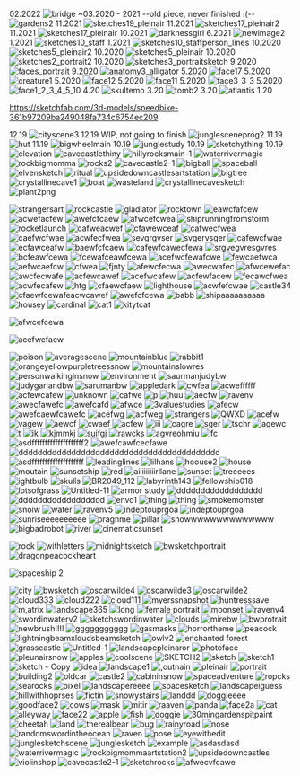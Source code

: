 02.2022
![bridge](https://user-images.githubusercontent.com/54787701/153114803-37570f0d-8bb5-4217-85ee-e71418c98ace.png)
~03.2020 - 2021 --old piece, never finished :(--
![gardens2](https://user-images.githubusercontent.com/54787701/149821426-684ba069-f418-4e99-af64-7980b301539c.png)
11.2021
![sketches19_pleinair](https://user-images.githubusercontent.com/54787701/141651452-1b385216-b54f-4b2e-81f3-6f5831d318fe.jpg)
11.2021
![sketches17_pleinair2](https://user-images.githubusercontent.com/54787701/140007737-ca1465a8-8995-4dfe-98c7-adb11b2ced91.jpg)
11.2021
![sketches17_pleinair](https://user-images.githubusercontent.com/54787701/139753333-19333e74-0633-4db4-b94d-f91687bdc9bd.jpg)
10.2021
![darknessgirl](https://user-images.githubusercontent.com/54787701/141651478-1c90da75-e234-43bf-95b7-f558cc94e010.jpg)
6.2021
![newimage2](https://user-images.githubusercontent.com/54787701/130371357-860b47e6-52f1-4d2f-b50d-2d302df58730.jpg)
1.2021
![sketches10_staff](https://user-images.githubusercontent.com/54787701/103730036-d10b9380-4faf-11eb-87ed-9081be2cfbf7.png)
1.2021
![sketches10_staffperson_lines](https://user-images.githubusercontent.com/54787701/103593965-477f9700-4ec5-11eb-8053-b0faf98ad377.png)
10.2020
![sketches5_pleinair2](https://user-images.githubusercontent.com/54787701/98640815-b642d880-22f8-11eb-8801-2414f3052e13.png)
10.2020
![sketches5_pleinair](https://user-images.githubusercontent.com/54787701/98640781-a62af900-22f8-11eb-8ae7-155a8b3405e5.png)
10.2020
![sketches2_portrait2](https://user-images.githubusercontent.com/54787701/98640743-914e6580-22f8-11eb-826d-d92a61b1be7b.JPG)
10.2020
![sketches3_portraitsketch](https://user-images.githubusercontent.com/54787701/98640677-71b73d00-22f8-11eb-80f9-2376e7b659bd.JPG)
9.2020
![faces_portrait](https://user-images.githubusercontent.com/54787701/98640412-17b67780-22f8-11eb-8f68-cedc12540a39.JPG)
9.2020
![anatomy3_alligator](https://user-images.githubusercontent.com/54787701/98639861-f5bcf500-22f7-11eb-8601-70e65c3b2495.JPG)
5.2020
![face17](https://user-images.githubusercontent.com/54787701/83491026-0df23380-a47f-11ea-9631-d30bf4bb3d75.png)
5.2020
![creature1](https://user-images.githubusercontent.com/54787701/83344315-03933680-a2d3-11ea-9194-4d3f30d1b800.jpg)
5.2020
![face12](https://user-images.githubusercontent.com/54787701/83314837-5513c680-a1ea-11ea-9d70-645132428983.jpg)
5.2020
![face11](https://user-images.githubusercontent.com/54787701/83309096-5c30d980-a1d6-11ea-83b3-9e1650bd6d92.jpg)
5.2020
![face3_3_3](https://user-images.githubusercontent.com/54787701/83310427-fe05f580-a1d9-11ea-978e-69d5dc824083.jpg)
5.2020
![face1_2_3_4_5_10](https://user-images.githubusercontent.com/54787701/83309863-6227ba00-a1d8-11ea-8eff-0e8476c9c31d.jpg)
4.20
![skultemo](https://user-images.githubusercontent.com/54787701/81883693-e2f17f80-9563-11ea-8f3b-3e1b9035bc0b.JPG)
3.20
![tomb2](https://user-images.githubusercontent.com/54787701/81883599-9dcd4d80-9563-11ea-8a39-87449f04f295.png)
3.20
![atlantis](https://user-images.githubusercontent.com/54787701/81883571-8f7f3180-9563-11ea-8dc9-4abada227175.jpg)
1.20

https://sketchfab.com/3d-models/speedbike-361b97209ba249048fa734c6754ec209

12.19
![cityscene3](https://user-images.githubusercontent.com/54787701/71571435-cdd9ef80-2a9f-11ea-9ee2-9515c7ee759a.png)
12.19 WIP, not going to finish
![junglesceneprog2](https://user-images.githubusercontent.com/54787701/71455059-005eb200-2759-11ea-9545-a74f056213b9.png)
11.19
![hut](https://user-images.githubusercontent.com/54787701/68820248-48fe5800-0650-11ea-9437-b22d8229dd85.png)
11.19
![bigwheelmain](https://user-images.githubusercontent.com/54787701/68521843-c568f380-026a-11ea-871d-b1335227026e.jpg)
10.19
![junglestudy](https://user-images.githubusercontent.com/54787701/67713360-b2fdd880-f993-11e9-9bcb-ee713af12beb.png)
10.19
![sketchything](https://user-images.githubusercontent.com/54787701/67338938-cae6df80-f4ef-11e9-86a6-f257de6d3be2.jpg)
10.19
![elevation](https://user-images.githubusercontent.com/54787701/67150204-0ed0af00-f27a-11e9-95c4-a4327084dd97.png)
![cavecastlethiny](https://user-images.githubusercontent.com/54787701/67063943-2733b300-f12e-11e9-8b8b-51dd7966351b.png)
![hillyrocksmain-1](https://user-images.githubusercontent.com/54787701/66259562-f8096300-e777-11e9-8b85-d6dfa7c19cb1.png)
![waterrivermagic](https://user-images.githubusercontent.com/54787701/65824588-59d64400-e231-11e9-99df-9fb4ca0ef7a3.jpg)
![rockbigmomma](https://user-images.githubusercontent.com/54787701/65774059-25646a00-e103-11e9-8da8-8a61783d8113.png)
![rocks2](https://user-images.githubusercontent.com/54787701/64089260-d8ab9000-cd0a-11e9-85bc-d704ef781590.png)
![cavecastle2-1](https://user-images.githubusercontent.com/54787701/64128684-5dcf8d00-cd7d-11e9-8607-b3e902be5194.png)
![bigball](https://user-images.githubusercontent.com/54787701/64399293-7960bf00-d02d-11e9-90aa-06710b2816d1.png)
![spaceball](https://user-images.githubusercontent.com/54787701/64479073-57735380-d177-11e9-8108-26031e663395.png)
![elvensketch](https://user-images.githubusercontent.com/54787701/64484569-9cc86d00-d1d9-11e9-99fe-718366e3bcda.png)
![ritual](https://user-images.githubusercontent.com/54787701/65381063-81b42d80-dcae-11e9-9807-dea1d56720b4.png)
![upsidedowncastlesartstation](https://user-images.githubusercontent.com/54787701/65622822-1b6c2b00-df8c-11e9-9713-df15229aa167.png)
![bigtree](https://user-images.githubusercontent.com/54787701/70200281-813a0900-16d9-11ea-9cfc-a99a6c9c89f9.png)
![crystallinecave1](https://user-images.githubusercontent.com/54787701/70200282-813a0900-16d9-11ea-88f5-6be0165ae91e.png)
![boat](https://user-images.githubusercontent.com/54787701/70200283-813a0900-16d9-11ea-85c0-022f3e8cc3e5.png)
![wasteland](https://user-images.githubusercontent.com/54787701/70200284-813a0900-16d9-11ea-878e-c66aa1700ec9.png)
![crystallinecavesketch](https://user-images.githubusercontent.com/54787701/70200285-813a0900-16d9-11ea-8215-a3eb49500f50.png)
![plant2png](https://user-images.githubusercontent.com/54787701/70200286-81d29f80-16d9-11ea-9e87-9721db99f9aa.png)

![strangersart](https://user-images.githubusercontent.com/54787701/70200287-81d29f80-16d9-11ea-8b54-6cfcbf2e3a8b.png)
![rockcastle](https://user-images.githubusercontent.com/54787701/70200288-81d29f80-16d9-11ea-9594-99ba4a80862f.png)
![gladiator](https://user-images.githubusercontent.com/54787701/70200289-81d29f80-16d9-11ea-88ed-3eb7e65b7688.png)
![rocktown](https://user-images.githubusercontent.com/54787701/70200290-826b3600-16d9-11ea-806c-c617eb4bfd52.jpg)
![eawcfafcew](https://user-images.githubusercontent.com/54787701/70200291-826b3600-16d9-11ea-99cc-6d2687c570f8.png)
![acwefacfew](https://user-images.githubusercontent.com/54787701/70200292-826b3600-16d9-11ea-945f-84e09bc78ad2.png)
![awefcfcaew](https://user-images.githubusercontent.com/54787701/70200293-826b3600-16d9-11ea-8100-feb20ef451ea.png)
![afwcefcwea](https://user-images.githubusercontent.com/54787701/70200294-826b3600-16d9-11ea-9fcb-58900cdda18b.png)
![shiprunningfromstorm](https://user-images.githubusercontent.com/54787701/70200295-826b3600-16d9-11ea-8dea-499ad6ead007.jpg)
![rocketlaunch](https://user-images.githubusercontent.com/54787701/70200296-826b3600-16d9-11ea-84a0-6416456c1dd7.png)
![cafweacwef](https://user-images.githubusercontent.com/54787701/70200297-826b3600-16d9-11ea-9659-587a842b825d.png)
![cfawewceaf](https://user-images.githubusercontent.com/54787701/70200298-8303cc80-16d9-11ea-8538-d5c679993712.png)
![cafwecfwea](https://user-images.githubusercontent.com/54787701/70200299-8303cc80-16d9-11ea-9d26-9b1f71405253.png)
![caefwcfwae](https://user-images.githubusercontent.com/54787701/70200300-8303cc80-16d9-11ea-95be-8201d1821130.png)
![acwfecfwea](https://user-images.githubusercontent.com/54787701/70200301-8303cc80-16d9-11ea-9990-de1249260762.png)
![sevgrgvser](https://user-images.githubusercontent.com/54787701/70200302-8303cc80-16d9-11ea-884e-4598e988ce1d.png)
![svgervsger](https://user-images.githubusercontent.com/54787701/70200303-8303cc80-16d9-11ea-9e12-2a80b3adf551.png)
![cafewcfwae](https://user-images.githubusercontent.com/54787701/70200305-8303cc80-16d9-11ea-9895-12a1a6e7c81a.png)
![ecfawceafw](https://user-images.githubusercontent.com/54787701/70200306-839c6300-16d9-11ea-921b-b57e0fe63cd6.png)
![baewfcfcaew](https://user-images.githubusercontent.com/54787701/70200307-839c6300-16d9-11ea-9909-6c54bf9b7f65.png)
![cafewfcawecfewa](https://user-images.githubusercontent.com/54787701/70200308-839c6300-16d9-11ea-9661-6aa4ec0febb7.png)
![srgvegvresgvres](https://user-images.githubusercontent.com/54787701/70200310-839c6300-16d9-11ea-9b3f-102ba570d5a2.png)
![bcfeawfcewa](https://user-images.githubusercontent.com/54787701/70200311-839c6300-16d9-11ea-9bff-e807e7474d24.png)
![fcewafceawfcewa](https://user-images.githubusercontent.com/54787701/70200313-839c6300-16d9-11ea-82ae-3af6d9470e4c.png)
![acefwcfewafcwe](https://user-images.githubusercontent.com/54787701/70200314-839c6300-16d9-11ea-97e2-25bb58e866f5.png)
![fewcaefwca](https://user-images.githubusercontent.com/54787701/70200315-839c6300-16d9-11ea-9a11-67a721318914.png)
![aefwcaefcw](https://user-images.githubusercontent.com/54787701/70200317-8434f980-16d9-11ea-8812-01496d1d4a94.png)
![cfwea](https://user-images.githubusercontent.com/54787701/70200318-8434f980-16d9-11ea-8408-6e44b62d0a51.png)
![fjnty](https://user-images.githubusercontent.com/54787701/70200319-8434f980-16d9-11ea-8e37-590eda4e34b5.png)
![afewcfecwa](https://user-images.githubusercontent.com/54787701/70200320-8434f980-16d9-11ea-82ce-24063e8b793d.png)
![awecwafec](https://user-images.githubusercontent.com/54787701/70200321-8434f980-16d9-11ea-9124-7c32619d619d.png)
![afwcewefac](https://user-images.githubusercontent.com/54787701/70200322-8434f980-16d9-11ea-8ebe-18d2bd013e07.png)
![awcfecwafe](https://user-images.githubusercontent.com/54787701/70200323-8434f980-16d9-11ea-992a-1731d41677e6.png)
![acfewcawef](https://user-images.githubusercontent.com/54787701/70200324-8434f980-16d9-11ea-8087-dd621c4c68b4.png)
![acefwcafew](https://user-images.githubusercontent.com/54787701/70200325-8434f980-16d9-11ea-9fc0-7c1e15d650fc.png)
![acfewfacew](https://user-images.githubusercontent.com/54787701/70200326-84cd9000-16d9-11ea-8b6c-56ec07af0686.png)
![fecawcfwea](https://user-images.githubusercontent.com/54787701/70200327-84cd9000-16d9-11ea-9602-5ac1eb91d890.png)
![acwfecafew](https://user-images.githubusercontent.com/54787701/70200328-84cd9000-16d9-11ea-8c41-ebf59d277b63.png)
![htg](https://user-images.githubusercontent.com/54787701/70200329-84cd9000-16d9-11ea-80b5-ff7880715e7e.png)
![cfaewcfaew](https://user-images.githubusercontent.com/54787701/70200330-84cd9000-16d9-11ea-8dab-0424864c4ec6.png)
![lighthouse](https://user-images.githubusercontent.com/54787701/70200331-84cd9000-16d9-11ea-810f-b4d1c702ed16.png)
![acwfefcwae](https://user-images.githubusercontent.com/54787701/70200332-84cd9000-16d9-11ea-996f-6ed5e4265274.png)
![castle34](https://user-images.githubusercontent.com/54787701/70200333-84cd9000-16d9-11ea-9753-0866c173a4e2.png)
![cfaewfcewafeacwcawef](https://user-images.githubusercontent.com/54787701/70200334-84cd9000-16d9-11ea-9350-f5068ef6ad70.png)
![awefcfcewa](https://user-images.githubusercontent.com/54787701/70200335-85662680-16d9-11ea-9733-144dde7912cf.png)
![babb](https://user-images.githubusercontent.com/54787701/70200336-85662680-16d9-11ea-8968-f3b6201eb0e7.png)
![shipaaaaaaaaaa](https://user-images.githubusercontent.com/54787701/70200337-85662680-16d9-11ea-9230-0bd2ee820127.png)
![housey](https://user-images.githubusercontent.com/54787701/70200338-85662680-16d9-11ea-9dfb-94184a32a662.png)
![cardinal](https://user-images.githubusercontent.com/54787701/70200339-85662680-16d9-11ea-9534-aed64f7ea693.png)
![cat1](https://user-images.githubusercontent.com/54787701/70200340-85662680-16d9-11ea-9333-089b5fc4760a.png)
![kitytcat](https://user-images.githubusercontent.com/54787701/70200341-85662680-16d9-11ea-8cb4-1b0f3c7d3ad3.png)

![afwcefcewa](https://user-images.githubusercontent.com/54787701/70200344-85febd00-16d9-11ea-879f-7739d42867fa.png)


![acefwcfaew](https://user-images.githubusercontent.com/54787701/70200348-85febd00-16d9-11ea-811c-ed7db21b13ff.png)



![poison](https://user-images.githubusercontent.com/54787701/70200349-86975380-16d9-11ea-8eaa-7ecb94bfea62.png)
![averagescene](https://user-images.githubusercontent.com/54787701/70200350-86975380-16d9-11ea-9df7-988fe206d745.png)
![mountainblue](https://user-images.githubusercontent.com/54787701/70200351-86975380-16d9-11ea-823f-ee3c9a65da70.png)
![rabbit1](https://user-images.githubusercontent.com/54787701/70200352-86975380-16d9-11ea-8817-b3a3327cabfe.png)
![orangeyellowpurpletreessnow](https://user-images.githubusercontent.com/54787701/70200353-86975380-16d9-11ea-9d7d-1b747353b67c.png)
![mountainslowres](https://user-images.githubusercontent.com/54787701/70200354-86975380-16d9-11ea-9192-0bdaea6bbbc1.png)
![personwalkinginsnow](https://user-images.githubusercontent.com/54787701/70200355-86975380-16d9-11ea-8ac0-2d071a67cdf3.png)
![environment](https://user-images.githubusercontent.com/54787701/70200356-872fea00-16d9-11ea-82a1-2def051ccc8f.png)
![saurmanjudybw](https://user-images.githubusercontent.com/54787701/70200357-872fea00-16d9-11ea-8b7b-4ccee895e4bf.png)
![judygarlandbw](https://user-images.githubusercontent.com/54787701/70200358-872fea00-16d9-11ea-8185-1d416cc3d7b2.PNG)
![sarumanbw](https://user-images.githubusercontent.com/54787701/70200359-872fea00-16d9-11ea-9b32-c06a1e867284.PNG)
![appledark](https://user-images.githubusercontent.com/54787701/70200360-872fea00-16d9-11ea-962e-53ba6b051dd8.png)
![cwfea](https://user-images.githubusercontent.com/54787701/70200361-872fea00-16d9-11ea-9b4e-f0ee6b4c585e.png)
![acweffffff](https://user-images.githubusercontent.com/54787701/70200362-872fea00-16d9-11ea-885a-39d7656b8d2a.png)
![acfewcafew](https://user-images.githubusercontent.com/54787701/70200363-872fea00-16d9-11ea-8fef-22c631c1890f.png)
![unknown](https://user-images.githubusercontent.com/54787701/70200364-872fea00-16d9-11ea-9adb-49fef231a8b6.png)
![cafwe](https://user-images.githubusercontent.com/54787701/70200366-87c88080-16d9-11ea-836c-dcf576300805.png)
![p](https://user-images.githubusercontent.com/54787701/70200367-87c88080-16d9-11ea-8470-3e26ea0691fb.png)
![huu](https://user-images.githubusercontent.com/54787701/70200368-87c88080-16d9-11ea-9136-111498532458.png)
![aecfw](https://user-images.githubusercontent.com/54787701/70200369-87c88080-16d9-11ea-8f3f-658652da7380.png)
![ravenv](https://user-images.githubusercontent.com/54787701/70200370-87c88080-16d9-11ea-9c24-ad94cf887aa7.png)
![awecfawefc](https://user-images.githubusercontent.com/54787701/70200371-87c88080-16d9-11ea-8770-85ceaf678e1a.png)
![awefcafd](https://user-images.githubusercontent.com/54787701/70200373-87c88080-16d9-11ea-8702-784ad5dfecd6.png)
![afwce](https://user-images.githubusercontent.com/54787701/70200374-87c88080-16d9-11ea-8354-2267732f6876.png)
![3valuestudies](https://user-images.githubusercontent.com/54787701/70200375-87c88080-16d9-11ea-9eec-a70d477e0829.png)
![afecw](https://user-images.githubusercontent.com/54787701/70200376-88611700-16d9-11ea-9503-cebdb7040055.png)
![awefcaewfcawefc](https://user-images.githubusercontent.com/54787701/70200377-88611700-16d9-11ea-9ab8-a055c5b6d32f.png)
![acefwg](https://user-images.githubusercontent.com/54787701/70200378-88611700-16d9-11ea-85be-a3f4bdde3f75.png)
![acfweg](https://user-images.githubusercontent.com/54787701/70200379-88611700-16d9-11ea-8547-911ecea31aaf.png)
![strangers](https://user-images.githubusercontent.com/54787701/70200380-88611700-16d9-11ea-8729-be6230f62d4b.png)
![QWXD](https://user-images.githubusercontent.com/54787701/70200381-88611700-16d9-11ea-9680-a76ce8a1178b.png)
![acefw](https://user-images.githubusercontent.com/54787701/70200382-88611700-16d9-11ea-9fa9-db728499c9a9.png)
![vagew](https://user-images.githubusercontent.com/54787701/70200383-88611700-16d9-11ea-8b75-4ca01368525c.png)
![aewcf](https://user-images.githubusercontent.com/54787701/70200384-88f9ad80-16d9-11ea-8ac7-5d0dcb40ee74.png)
![cwaef](https://user-images.githubusercontent.com/54787701/70200385-88f9ad80-16d9-11ea-8fb5-e0d03f300407.png)
![acfew](https://user-images.githubusercontent.com/54787701/70200386-88f9ad80-16d9-11ea-8b28-ddcafc798591.png)
![iii](https://user-images.githubusercontent.com/54787701/70200387-88f9ad80-16d9-11ea-955b-b976a0608486.png)
![cagre](https://user-images.githubusercontent.com/54787701/70200389-88f9ad80-16d9-11ea-8b9e-b86ffcff1b0d.png)
![sger](https://user-images.githubusercontent.com/54787701/70200390-88f9ad80-16d9-11ea-8197-e135874deea4.png)
![tschr](https://user-images.githubusercontent.com/54787701/70200392-88f9ad80-16d9-11ea-9efd-bffbf80ff4fb.png)
![agewc](https://user-images.githubusercontent.com/54787701/70200393-88f9ad80-16d9-11ea-8789-6e4e36920c21.png)
![t](https://user-images.githubusercontent.com/54787701/70200394-89924400-16d9-11ea-9fc1-9deb26208ba1.png)
![ik](https://user-images.githubusercontent.com/54787701/70200395-89924400-16d9-11ea-843b-e8b708ec214c.png)
![kjmmkj](https://user-images.githubusercontent.com/54787701/70200396-89924400-16d9-11ea-9634-2c3ae093769f.png)
![suifgj](https://user-images.githubusercontent.com/54787701/70200397-89924400-16d9-11ea-8a65-e90d57e4aed0.png)
![rawcks](https://user-images.githubusercontent.com/54787701/70200398-89924400-16d9-11ea-98c2-ba11c2f2c1c4.png)
![agvreohmiu](https://user-images.githubusercontent.com/54787701/70200399-89924400-16d9-11ea-82eb-f926e7065422.png)
![fc](https://user-images.githubusercontent.com/54787701/70200400-89924400-16d9-11ea-9e01-cd5d9f5ddfb4.png)
![asdffffffffffffffffffff2](https://user-images.githubusercontent.com/54787701/70200401-89924400-16d9-11ea-9b28-482007ba2685.png)
![awefcawfcecfawe](https://user-images.githubusercontent.com/54787701/70200402-8a2ada80-16d9-11ea-9e3e-d9373284e536.png)
![dddddddddddddddddddddddddddddddddddddddddd](https://user-images.githubusercontent.com/54787701/70200403-8a2ada80-16d9-11ea-9079-db1162fba6bc.png)
![asdffffffffffffffffffff](https://user-images.githubusercontent.com/54787701/70200404-8a2ada80-16d9-11ea-8b49-aa3bc7fc36f2.png)
![leadinglines](https://user-images.githubusercontent.com/54787701/70200405-8a2ada80-16d9-11ea-8ccc-e637f61403dd.png)
![lilhans](https://user-images.githubusercontent.com/54787701/70200407-8a2ada80-16d9-11ea-926d-ef58e4afbe31.png)
![hoouse2](https://user-images.githubusercontent.com/54787701/70200408-8a2ada80-16d9-11ea-9099-2eac53f69f2b.png)
![house](https://user-images.githubusercontent.com/54787701/70200409-8a2ada80-16d9-11ea-8550-bb63af82decf.jpg)
![moutain](https://user-images.githubusercontent.com/54787701/70200410-8a2ada80-16d9-11ea-9283-a68aba695e00.png)
![sunsetship](https://user-images.githubusercontent.com/54787701/70200411-8ac37100-16d9-11ea-80cd-b1d688d6506b.png)
![red](https://user-images.githubusercontent.com/54787701/70200412-8ac37100-16d9-11ea-81a0-81b752a87691.png)
![aiiiiiiiiirllane](https://user-images.githubusercontent.com/54787701/70200413-8ac37100-16d9-11ea-88a3-a25a4673368e.png)
![sunset](https://user-images.githubusercontent.com/54787701/70200414-8ac37100-16d9-11ea-9c3b-69f18c839130.png)
![treeeees](https://user-images.githubusercontent.com/54787701/70200415-8ac37100-16d9-11ea-950b-6628b8dab23f.png)
![ightbulb](https://user-images.githubusercontent.com/54787701/70200416-8ac37100-16d9-11ea-9f9f-7c1ce8a03403.png)
![skulls](https://user-images.githubusercontent.com/54787701/70200417-8ac37100-16d9-11ea-9f9d-67e34e5adecc.png)
![BR2049_112](https://user-images.githubusercontent.com/54787701/70200419-8ac37100-16d9-11ea-8661-7c45f7d703a3.jpg)
![labyrinth143](https://user-images.githubusercontent.com/54787701/70200420-8ac37100-16d9-11ea-94a2-4b5f04cf8be4.png)
![fellowship018](https://user-images.githubusercontent.com/54787701/70200421-8b5c0780-16d9-11ea-82ad-95706ed7d473.png)
![lotsofgrass](https://user-images.githubusercontent.com/54787701/70200422-8b5c0780-16d9-11ea-923b-7557b0220ab8.png)
![Untitled-11](https://user-images.githubusercontent.com/54787701/70200423-8b5c0780-16d9-11ea-94d7-8c9e8fc5d1b4.png)
![armor study](https://user-images.githubusercontent.com/54787701/70200424-8b5c0780-16d9-11ea-8d09-1af0bda58064.png)
![dddddddddddddddddd](https://user-images.githubusercontent.com/54787701/70200426-8b5c0780-16d9-11ea-955a-ea5ab85cd7df.png)
![dddddddddddddddddd](https://user-images.githubusercontent.com/54787701/70200427-8b5c0780-16d9-11ea-98da-0d43b0bbe889.jpg)
![envo1](https://user-images.githubusercontent.com/54787701/70200428-8b5c0780-16d9-11ea-8086-7afaf5b28396.png)
![thing](https://user-images.githubusercontent.com/54787701/70200429-8b5c0780-16d9-11ea-8dfc-cb90f7bc88ae.jpg)
![thing](https://user-images.githubusercontent.com/54787701/70200430-8b5c0780-16d9-11ea-8eac-1d86d237eecb.png)
![smokemomster](https://user-images.githubusercontent.com/54787701/70200431-8bf49e00-16d9-11ea-8a89-4e6e5c4bc6c9.png)
![snoiw](https://user-images.githubusercontent.com/54787701/70200432-8bf49e00-16d9-11ea-94d6-47016d594fa2.png)
![water](https://user-images.githubusercontent.com/54787701/70200433-8bf49e00-16d9-11ea-8d80-aaa0fec54eff.png)
![ravenv5](https://user-images.githubusercontent.com/54787701/70200434-8bf49e00-16d9-11ea-9770-8b3aa354fc22.jpg)
![indeptouprgoa](https://user-images.githubusercontent.com/54787701/70200436-8bf49e00-16d9-11ea-8e30-b0d07936df1e.jpg)
![indeptouprgoa](https://user-images.githubusercontent.com/54787701/70200437-8bf49e00-16d9-11ea-9cae-d0c8856e37ec.png)
![sunriseeeeeeeeee](https://user-images.githubusercontent.com/54787701/70200438-8bf49e00-16d9-11ea-9b74-bcbf49db7521.png)
![pragnme](https://user-images.githubusercontent.com/54787701/70200439-8bf49e00-16d9-11ea-983b-2c83ebac9416.png)
![pillar](https://user-images.githubusercontent.com/54787701/70200440-8bf49e00-16d9-11ea-8a92-845602ee1c39.png)
![snowwwwwwwwwwwwww](https://user-images.githubusercontent.com/54787701/70200441-8c8d3480-16d9-11ea-9b7a-448792a03d55.png)
![bigbadrobot](https://user-images.githubusercontent.com/54787701/70200442-8c8d3480-16d9-11ea-8db5-f5189c2243a0.png)
![river](https://user-images.githubusercontent.com/54787701/70200443-8c8d3480-16d9-11ea-946c-3c183351bb64.png)
![cinematicsunset](https://user-images.githubusercontent.com/54787701/70200445-8c8d3480-16d9-11ea-8e05-8f912adaeef1.jpg)

![rock](https://user-images.githubusercontent.com/54787701/70200446-8c8d3480-16d9-11ea-8eb6-2be21e40b9b9.png)
![withletters](https://user-images.githubusercontent.com/54787701/70200448-8c8d3480-16d9-11ea-84e5-fa8f58dd6ae9.png)
![midnightsketch](https://user-images.githubusercontent.com/54787701/70200450-8d25cb00-16d9-11ea-97db-5ba685949ab7.PNG)
![bwsketchportrait](https://user-images.githubusercontent.com/54787701/70200451-8d25cb00-16d9-11ea-8af2-93dfcc0a3464.png)
![dragonpeacockheart](https://user-images.githubusercontent.com/54787701/70200452-8d25cb00-16d9-11ea-8de9-a33fe27631eb.jpg)

![spaceship 2](https://user-images.githubusercontent.com/54787701/70200453-8d25cb00-16d9-11ea-86f3-d05768fd5aa7.jpg)


![city](https://user-images.githubusercontent.com/54787701/70200454-8d25cb00-16d9-11ea-8e3e-5275f8dae587.png)
![bwsketch](https://user-images.githubusercontent.com/54787701/70200455-8dbe6180-16d9-11ea-950d-7fc55b1c09e2.png)
![oscarwilde4](https://user-images.githubusercontent.com/54787701/70200457-8dbe6180-16d9-11ea-8157-29b144f409d5.PNG)
![oscarwilde3](https://user-images.githubusercontent.com/54787701/70200458-8dbe6180-16d9-11ea-9ab5-8d12bf3da3fa.PNG)
![oscarwilde2](https://user-images.githubusercontent.com/54787701/70200459-8dbe6180-16d9-11ea-910f-96c30912b741.PNG)
![cloud333](https://user-images.githubusercontent.com/54787701/70200461-8dbe6180-16d9-11ea-8d5f-90c1e44ea7b1.png)
![cloud222](https://user-images.githubusercontent.com/54787701/70200462-8dbe6180-16d9-11ea-973f-32c9a87db475.png)
![cloud111](https://user-images.githubusercontent.com/54787701/70200463-8dbe6180-16d9-11ea-90ad-6816e3d3a78f.png)
![myerssnapshot](https://user-images.githubusercontent.com/54787701/70200464-8e56f800-16d9-11ea-901d-ec2cce296b6c.png)
![huntresssave](https://user-images.githubusercontent.com/54787701/70200468-8e56f800-16d9-11ea-899e-a56abb4effbe.png)
![m,atrix](https://user-images.githubusercontent.com/54787701/70200470-8e56f800-16d9-11ea-9635-e75acb2fb75e.png)
![landscape365](https://user-images.githubusercontent.com/54787701/70200474-8eef8e80-16d9-11ea-9666-3c64f57195ed.png)
![long](https://user-images.githubusercontent.com/54787701/70200475-8eef8e80-16d9-11ea-8212-f33f33f43acc.png)
![female portrait](https://user-images.githubusercontent.com/54787701/70200477-8eef8e80-16d9-11ea-8854-9d732581cfe9.png)
![moonset](https://user-images.githubusercontent.com/54787701/70200478-8eef8e80-16d9-11ea-8b24-355c2f56b4ca.png)
![ravenv4](https://user-images.githubusercontent.com/54787701/70200479-8eef8e80-16d9-11ea-913e-8b3012c1fe9d.png)
![swordinwaterv2](https://user-images.githubusercontent.com/54787701/70200480-8eef8e80-16d9-11ea-94d4-67c6dd113423.png)
![sketchswordinwater](https://user-images.githubusercontent.com/54787701/70200481-8eef8e80-16d9-11ea-85fd-821737cf52b9.png)
![clouds](https://user-images.githubusercontent.com/54787701/70200482-8eef8e80-16d9-11ea-9e54-0feb59dec2c2.png)
![mirebw](https://user-images.githubusercontent.com/54787701/70200483-8f882500-16d9-11ea-86d4-5bab33ba2beb.png)
![bwprotrait](https://user-images.githubusercontent.com/54787701/70200484-8f882500-16d9-11ea-9b1c-18fe4d288660.png)
![newbrush!!!!](https://user-images.githubusercontent.com/54787701/70200485-8f882500-16d9-11ea-81ed-e314c34270ac.png)
![ggggggggggg](https://user-images.githubusercontent.com/54787701/70200486-8f882500-16d9-11ea-8a1e-afd7990b6787.png)
![gasmasks](https://user-images.githubusercontent.com/54787701/70200487-8f882500-16d9-11ea-9cfd-667f10491196.png)
![horrortheme](https://user-images.githubusercontent.com/54787701/70200488-8f882500-16d9-11ea-852d-63a26a45e738.png)
![peacock](https://user-images.githubusercontent.com/54787701/70200489-8f882500-16d9-11ea-9939-8f8057bcc027.png)
![lightningbeamxloudsbeamsketch](https://user-images.githubusercontent.com/54787701/70200490-8f882500-16d9-11ea-9efe-18d02f5b94da.png)
![owlv2](https://user-images.githubusercontent.com/54787701/70200491-8f882500-16d9-11ea-9a36-3d51237a53c1.png)
![enchanted forest](https://user-images.githubusercontent.com/54787701/70200495-9020bb80-16d9-11ea-9d7f-cb85bed5f59f.png)
![grasscastle](https://user-images.githubusercontent.com/54787701/70200496-9020bb80-16d9-11ea-8f2c-ef03d0fec74c.png)
![Untitled-1](https://user-images.githubusercontent.com/54787701/70200497-9020bb80-16d9-11ea-80c5-1539b9360445.png)
![landscapepleinaror](https://user-images.githubusercontent.com/54787701/70200499-9020bb80-16d9-11ea-95a0-29e2b5ffde88.png)
![photoface](https://user-images.githubusercontent.com/54787701/70200500-9020bb80-16d9-11ea-9fbf-7f0bb944f396.png)
![pleunairsnow](https://user-images.githubusercontent.com/54787701/70200501-9020bb80-16d9-11ea-8ff3-95c2eff35905.png)
![apples](https://user-images.githubusercontent.com/54787701/70200502-9020bb80-16d9-11ea-8847-5ffc70ca7224.png)
![coolscene](https://user-images.githubusercontent.com/54787701/70200504-90b95200-16d9-11ea-8524-f9c1109ac004.png)
![SKETCH2](https://user-images.githubusercontent.com/54787701/70200505-90b95200-16d9-11ea-977b-81b3ffdb94a8.png)
![sketch](https://user-images.githubusercontent.com/54787701/70200506-90b95200-16d9-11ea-9fa9-3a532e754879.png)
![sketch1](https://user-images.githubusercontent.com/54787701/70200507-90b95200-16d9-11ea-9578-1e71ef84e98d.png)
![sketch - Copy](https://user-images.githubusercontent.com/54787701/70200508-90b95200-16d9-11ea-8aba-b7e3e046dc90.png)
![idea](https://user-images.githubusercontent.com/54787701/70200509-90b95200-16d9-11ea-81c9-56bcc5484dc1.png)
![landscape1](https://user-images.githubusercontent.com/54787701/70200510-90b95200-16d9-11ea-894a-52299f3d5d71.png)
![,outnain](https://user-images.githubusercontent.com/54787701/70200511-90b95200-16d9-11ea-9576-6312214564ad.png)
![pleinair](https://user-images.githubusercontent.com/54787701/70200512-9151e880-16d9-11ea-9826-197025e1ee61.png)
![portrait](https://user-images.githubusercontent.com/54787701/70200513-9151e880-16d9-11ea-9610-b8744d9678d0.png)
![building2](https://user-images.githubusercontent.com/54787701/70200514-9151e880-16d9-11ea-855a-b6bc5d073a3a.png)
![oldcar](https://user-images.githubusercontent.com/54787701/70200515-9151e880-16d9-11ea-88e3-e3449124e177.png)
![castle2](https://user-images.githubusercontent.com/54787701/70200517-9151e880-16d9-11ea-8bb8-899495ca8b73.png)
![cabininsnow](https://user-images.githubusercontent.com/54787701/70200519-9151e880-16d9-11ea-92d5-a89543357221.png)
![spaceadventure](https://user-images.githubusercontent.com/54787701/70200520-9151e880-16d9-11ea-91ff-4946b1df051b.png)
![ropcks](https://user-images.githubusercontent.com/54787701/70200521-9151e880-16d9-11ea-9eee-c3f04b459693.png)
![searocks](https://user-images.githubusercontent.com/54787701/70200522-91ea7f00-16d9-11ea-9dc2-cf85246e5ac4.png)
![pixel](https://user-images.githubusercontent.com/54787701/70200523-91ea7f00-16d9-11ea-866d-db87defdf4c9.png)
![landscapereeee](https://user-images.githubusercontent.com/54787701/70200524-91ea7f00-16d9-11ea-904c-4f8c4468dc92.png)
![spacesketch](https://user-images.githubusercontent.com/54787701/70200525-91ea7f00-16d9-11ea-948c-86593b2a5130.png)
![landscapeiguess](https://user-images.githubusercontent.com/54787701/70200526-91ea7f00-16d9-11ea-8c58-753fd9a55ef8.png)
![hillwithhoprses](https://user-images.githubusercontent.com/54787701/70200527-91ea7f00-16d9-11ea-8f14-e6543f484efc.png)
![fictin](https://user-images.githubusercontent.com/54787701/70200528-91ea7f00-16d9-11ea-93af-48dfe4aa5f81.png)
![snowystairs](https://user-images.githubusercontent.com/54787701/70200529-91ea7f00-16d9-11ea-8b39-17db08cbbe67.png)
![landdd](https://user-images.githubusercontent.com/54787701/70200530-92831580-16d9-11ea-9435-cef4ddc8518a.png)
![doggieeee](https://user-images.githubusercontent.com/54787701/70200532-92831580-16d9-11ea-91ba-b0cad273f3b7.png)
![goodface2](https://user-images.githubusercontent.com/54787701/70200533-92831580-16d9-11ea-801c-d3d1e2781d19.png)
![cows](https://user-images.githubusercontent.com/54787701/70200534-92831580-16d9-11ea-80c5-801a29993e4a.png)
![mask](https://user-images.githubusercontent.com/54787701/70200535-92831580-16d9-11ea-9d4f-03ba9c0f9ebf.png)
![mitir](https://user-images.githubusercontent.com/54787701/70200536-92831580-16d9-11ea-92e2-3c57946e1ae3.png)
![raaven](https://user-images.githubusercontent.com/54787701/70200537-92831580-16d9-11ea-9188-81ace03295e5.png)
![panda](https://user-images.githubusercontent.com/54787701/70200538-92831580-16d9-11ea-9627-fc45de6f3c45.png)
![face2a](https://user-images.githubusercontent.com/54787701/70200539-92831580-16d9-11ea-8930-9c337a842e8e.png)
![cat](https://user-images.githubusercontent.com/54787701/70200540-931bac00-16d9-11ea-81a6-c1392010aba4.png)
![alleyway](https://user-images.githubusercontent.com/54787701/70200542-931bac00-16d9-11ea-9da8-60ac754bcd13.png)
![face22](https://user-images.githubusercontent.com/54787701/70200543-931bac00-16d9-11ea-860d-088ee57ae3f9.png)
![apple](https://user-images.githubusercontent.com/54787701/70200544-931bac00-16d9-11ea-94dd-b725b701de44.png)
![fish](https://user-images.githubusercontent.com/54787701/70200545-931bac00-16d9-11ea-92e9-88cd1bf5c4e8.png)
![doggie](https://user-images.githubusercontent.com/54787701/70200546-931bac00-16d9-11ea-9fae-902b808c4ca1.png)
![30mingardenspitpaint](https://user-images.githubusercontent.com/54787701/70200547-931bac00-16d9-11ea-87ea-b7dc5713512c.png)
![cheetah](https://user-images.githubusercontent.com/54787701/70200548-931bac00-16d9-11ea-8ada-4c59e3144cd2.png)
![land](https://user-images.githubusercontent.com/54787701/70200549-93b44280-16d9-11ea-8fdd-dab56488ac7e.png)
![therealbear](https://user-images.githubusercontent.com/54787701/70200551-93b44280-16d9-11ea-8613-4c56307e01ce.png)
![bug](https://user-images.githubusercontent.com/54787701/70200552-93b44280-16d9-11ea-9cd1-72a0a3c4a9db.png)
![rainyroad](https://user-images.githubusercontent.com/54787701/70200554-93b44280-16d9-11ea-8f86-7d9d3748308b.png)
![nose](https://user-images.githubusercontent.com/54787701/70200555-93b44280-16d9-11ea-9f1f-54bb89fb4867.png)
![randomswordintheocean](https://user-images.githubusercontent.com/54787701/70200556-93b44280-16d9-11ea-9e08-1044f2a650f9.png)
![raven](https://user-images.githubusercontent.com/54787701/70200558-944cd900-16d9-11ea-8292-316bee5e8ece.png)
![pose](https://user-images.githubusercontent.com/54787701/70200559-944cd900-16d9-11ea-997e-a9c218ad3e5c.png)
![eyewithedit](https://user-images.githubusercontent.com/54787701/70200560-944cd900-16d9-11ea-8d6d-878c8cfafcbd.png)
![junglesketchscene](https://user-images.githubusercontent.com/54787701/70200561-944cd900-16d9-11ea-8c19-9e3436732092.png)
![junglesketch](https://user-images.githubusercontent.com/54787701/70200562-944cd900-16d9-11ea-99cc-14f66c053090.jpg)
![example](https://user-images.githubusercontent.com/54787701/70200563-944cd900-16d9-11ea-89f5-211d3054e51b.png)
![asdasdasd](https://user-images.githubusercontent.com/54787701/70200565-944cd900-16d9-11ea-9957-bc2b62594de1.png)
![waterrivermagic](https://user-images.githubusercontent.com/54787701/70200566-944cd900-16d9-11ea-90c7-f374045da081.jpg)
![rockbigmommaartstation2](https://user-images.githubusercontent.com/54787701/70200567-944cd900-16d9-11ea-9c10-b033cf372898.png)
![upsidedowncastles](https://user-images.githubusercontent.com/54787701/70200568-94e56f80-16d9-11ea-885e-7caf430917ca.png)
![violinshop](https://user-images.githubusercontent.com/54787701/70200569-94e56f80-16d9-11ea-9f01-45f172f0ee4b.png)
![cavecastle2-1](https://user-images.githubusercontent.com/54787701/70200570-94e56f80-16d9-11ea-994c-87457d2ae5f1.png)
![sketchrocks](https://user-images.githubusercontent.com/54787701/70200571-94e56f80-16d9-11ea-9d01-c3953e91328a.png)
![afwecvfcawe](https://user-images.githubusercontent.com/54787701/70200572-94e56f80-16d9-11ea-9a85-93f4ba90e5a5.png)
